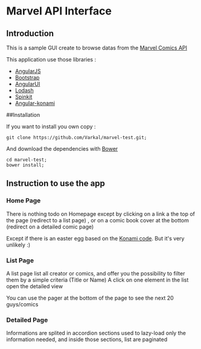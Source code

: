 # Marvel API Interface

## Introduction
This is a sample GUI create to browse datas from the [Marvel Comics API](http://developer.marvel.com)

This application use those libraries :

- [AngularJS](http://angularjs.org)
- [Bootstrap](http://getbootstrap.com)
- [AngularUI](http://angular-ui.github.io/)
- [Lodash](http://lodash.com)
- [Spinkit](http://tobiasahlin.com/spinkit/)
- [Angular-konami](https://github.com/lucasconstantino/angular-konami)
 
##Installation 
 
If you want to install you own copy :
 
    git clone https://github.com/Varkal/marvel-test.git;
    
And download the dependencies with [Bower](http://bower.io/)

    cd marvel-test;
    bower install;
   
## Instruction to use the app

### Home Page

There is nothing todo on Homepage except by clicking on a link a the top of the page (redirect to a list page)
, or on a comic book cover at the bottom (redirect on a detailed comic page)

Except if there is an easter egg based on the [Konami code](https://en.wikipedia.org/wiki/Konami_Code). But it's very unlikely :)
 
### List Page

A list page list all creator or comics, and offer you the possibility to filter them by a simple criteria (Title or Name)
A click on one element in the list open the detailed view

You can use the pager at the bottom of the page to see the next 20 guys/comics

### Detailed Page

Informations are splited in accordion sections used to lazy-load only the information needed, and inside those sections, 
list are paginated
